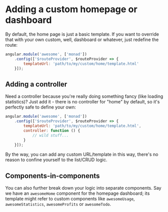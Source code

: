 # Adding a custom homepage or dashboard
By default, the home page is just a basic template. If you want to override that
with your own custom, well, dashboard or whatever, just redefine the route:

```javascript
angular.module('awesome', ['monad'])
    .config(['$routeProvider', $routeProvider => {
        templateUrl: 'path/to/my/custom/home/template.html'
    }]);
```

## Adding a controller
Need a controller because you're really doing something fancy (like loading
statistics)? Just add it - there is no controller for "home" by default, so
it's perfectly safe to define your own:

```javascript
angular.module('awesome', ['monad'])
    .config(['$routeProvider', $routeProvider => {
        templateUrl: 'path/to/my/custom/home/template.html',
        controller: function () {
            // wild stuff...
        }
    }]);
```

By the way, you can add any custom URL/template in this way, there's no reason
to confine yourself to the list/CRUD logic.

## Components-in-components
You can also further break down your logic into separate components. Say we have
an `awesomeHome` component for the homepage dashboard; its template might refer
to custom components like `awesomeUsage`, `awesomeStatistics`, `awesomeProfits`
or `awesomeTodo`.

